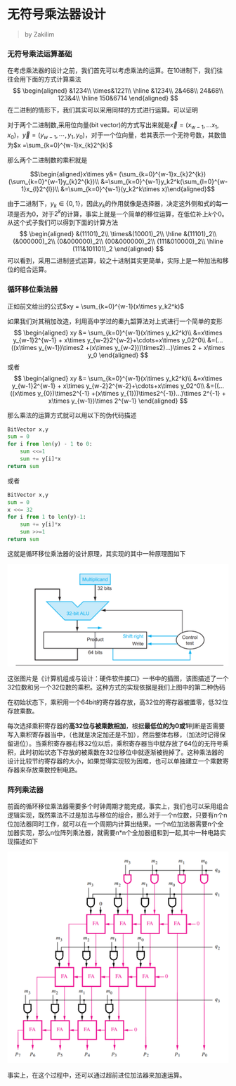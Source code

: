 # 无符号乘法器设计

> by Zakilim

### 无符号乘法运算基础

在考虑乘法器的设计之前，我们首先可以考虑乘法的运算。在10进制下，我们往往会用下面的方式计算乘法
$$
\begin{aligned}
	&1234\\
\times&1221\\
\hline
&1234\\
2&468\\
24&68\\
123&4\\
\hline
150&6714
\end{aligned}
$$
在二进制的情形下，我们其实可以采用同样的方式进行运算。可以证明

对于两个二进制数,采用位向量(bit vector)的方式写出来就是$\vec{x}={(x_{w-1},...x_1,x_0)}$，$\vec{y}={(y_{w-1},\cdots ,y_1,y_0)}$，对于一个位向量，若其表示一个无符号数，其数值为$x  =\sum_{k=0}^{w-1}x_{k}2^{k}$

那么两个二进制数的乘积就是

$$\begin{aligned}x\times y&= (\sum_{k=0}^{w-1}x_{k}2^{k})(\sum_{k=0}^{w-1}y_{k}2^{k})\\
&=\sum_{k=0}^{w-1}y_k2^k(\sum_{l=0}^{w-1}x_{l}2^{l})\\
&=\sum_{k=0}^{w-1}(y_k2^k\times x)\end{aligned}$$

由于二进制下，$y_k \in \{0,1\}$，因此$y_k$的作用就像是选择器，决定这外侧和式的每一项是否为0，对于$2^k$的计算，事实上就是一个简单的移位运算，在低位补上$k$个$0$。从这个式子我们可以得到下面的计算方法
$$
\begin{aligned}
&(11101)_2\\
\times&(10001)_2\\
\hline
&(11101)_2\\
(&000000)_2\\
(0&000000)_2\\
(00&000000)_2\\
(111&010000)_2\\
\hline
(111&101101)_2
\end{aligned}
$$
可以看到，采用二进制竖式运算，较之十进制其实更简单，实际上是一种加法和移位的组合运算。

### 循环移位乘法器

正如前文给出的公式$xy = \sum_{k=0}^{w-1}(x\times y_k2^k)$

如果我们对其稍加改造，利用高中学过的秦九韶算法对上式进行一个简单的变形
$$
\begin{aligned}
xy &= \sum_{k=0}^{w-1}(x\times y_k2^k)\\
&=x\times y_{w-1}2^{w-1} + x\times y_{w-2}2^{w-2}+\cdots+x\times y_02^0\\
&=(...((x\times y_{w-1})\times2 +(x\times y_{w-2}))\times2)...)\times 2 + x\times y_0
\end{aligned}
$$
或者
$$
\begin{aligned}
xy &= \sum_{k=0}^{w-1}(x\times y_k2^k)\\
&=x\times y_{w-1}2^{w-1} + x\times y_{w-2}2^{w-2}+\cdots+x\times y_02^0\\
&=((...((x\times y_{0})\times2^{-1} +(x\times y_{1}))\times2^{-1})...)\times 2^{-1} + x\times y_{w-1})\times 2^{w-1}
\end{aligned}
$$


那么乘法的运算方式就可以用以下的伪代码描述

```python
BitVector x,y
sum = 0
for i from len(y) - 1 to 0:
	sum <<=1
    sum += y[i]*x
return sum
```

或者

```python
BitVector x,y
sum = 0
x <<= 32
for i from 1 to len(y)-1:
	sum += y[i]*x
    sum >>=1
return sum
```


这就是循环移位乘法器的设计原理，其实现的其中一种原理图如下

![image-20211122103939199](../pics.asset/image-20211122103939199.png)

 这张图片是《计算机组成与设计：硬件软件接口》一书中的插图，该图描述了一个32位数和另一个32位数的乘积。这种方式的实现依据是我们上图中的第二种伪码

在初始状态下，乘积用一个64bit的寄存器存放，高32位的寄存器被置零，低32位存放乘数。

每次选择乘积寄存器的**高32位与被乘数相加**，根据**最低位的为0或1**判断是否需要写入乘积寄存器当中，（也就是决定加还是不加），然后整体右移，（加法时记得保留进位）。当乘积寄存器右移32位以后，乘积寄存器当中就存放了64位的无符号乘积，此时初始状态下存放的被乘数在32位移位中就逐渐被抛掉了。这种乘法器的设计比较节约寄存器的大小，如果觉得实现较为困难，也可以单独建立一个乘数寄存器来存放乘数控制电路。

### 阵列乘法器

前面的循环移位乘法器需要多个时钟周期才能完成，事实上，我们也可以采用组合逻辑实现，既然乘法不过是加法与移位的组合，那么对于一个n位数，只要有n个n位加法器同时工作，就可以在一个周期内计算出结果。一个n位加法器需要n个全加器实现，那么n位阵列乘法器，就需要n*n个全加器组和到一起,其中一种电路实现描述如下

![image-20211122114256851](../pics.asset/image-20211122114256851.png)

事实上，在这个过程中，还可以通过超前进位加法器来加速运算。